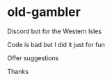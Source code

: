 # old-gambler
Discord bot for the Western Isles

Code is bad but I did it just for fun

Offer suggestions

Thanks
